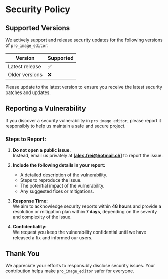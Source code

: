 # Security Policy

## Supported Versions

We actively support and release security updates for the following versions of `pro_image_editor`:

| Version         | Supported          |
|-----------------|--------------------|
| Latest release  | ✅                |
| Older versions  | ❌                |

Please update to the latest version to ensure you receive the latest security patches and updates.

## Reporting a Vulnerability

If you discover a security vulnerability in `pro_image_editor`, please report it responsibly to help us maintain a safe and secure project.

### Steps to Report:
1. **Do not open a public issue.**  
   Instead, email us privately at **[alex.frei@hotmail.ch]** to report the issue.
   
2. **Include the following details in your report:**
   - A detailed description of the vulnerability.
   - Steps to reproduce the issue.
   - The potential impact of the vulnerability.
   - Any suggested fixes or mitigations.

3. **Response Time:**  
   We aim to acknowledge security reports within **48 hours** and provide a resolution or mitigation plan within **7 days**, depending on the severity and complexity of the issue.

4. **Confidentiality:**  
   We request you keep the vulnerability confidential until we have released a fix and informed our users.

## Thank You

We appreciate your efforts to responsibly disclose security issues. Your contribution helps make `pro_image_editor` safer for everyone.

